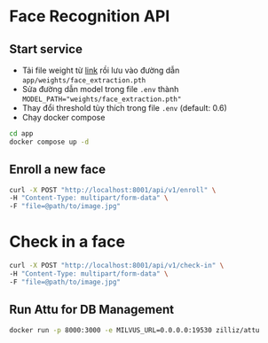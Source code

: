 # Face Recognition API

## Start service

- Tải file weight từ [link](https://drive.google.com/file/d/1dhQgduyONLj1_8jQ5Di9BEt5mj9-QUdv/view?usp=sharing) rồi lưu vào đường dẫn `app/weights/face_extraction.pth`
- Sửa đường dẫn model trong file `.env` thành `MODEL_PATH="weights/face_extraction.pth"`
- Thay đổi threshold tùy thích trong file `.env` (default: 0.6)
- Chạy docker compose

```bash
cd app
docker compose up -d
```


## Enroll a new face

```bash
curl -X POST "http://localhost:8001/api/v1/enroll" \
-H "Content-Type: multipart/form-data" \
-F "file=@path/to/image.jpg"
```

# Check in a face

```bash
curl -X POST "http://localhost:8001/api/v1/check-in" \
-H "Content-Type: multipart/form-data" \
-F "file=@path/to/image.jpg"
```

## Run Attu for DB Management

```bash
docker run -p 8000:3000 -e MILVUS_URL=0.0.0.0:19530 zilliz/attu
```
